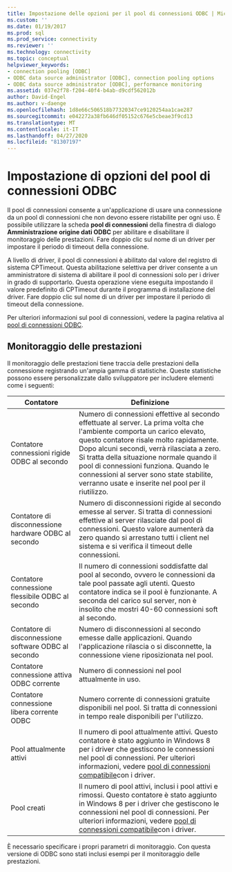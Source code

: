 ```yaml
---
title: Impostazione delle opzioni per il pool di connessioni ODBC | Microsoft Docs
ms.custom: ''
ms.date: 01/19/2017
ms.prod: sql
ms.prod_service: connectivity
ms.reviewer: ''
ms.technology: connectivity
ms.topic: conceptual
helpviewer_keywords:
- connection pooling [ODBC]
- ODBC data source administrator [ODBC], connection pooling options
- ODBC data source administrator [ODBC], performance monitoring
ms.assetid: 037e2f78-f204-40f4-b4ab-d9cdf562012b
author: David-Engel
ms.author: v-daenge
ms.openlocfilehash: 1d8e66c506518b77320347ce9120254aa1cae287
ms.sourcegitcommit: e042272a38fb646df05152c676e5cbeae3f9cd13
ms.translationtype: MT
ms.contentlocale: it-IT
ms.lasthandoff: 04/27/2020
ms.locfileid: "81307197"
---
```

# <a name="setting-odbc-connection-pooling-options"></a>Impostazione di opzioni del pool di connessioni ODBC
Il pool di connessioni consente a un'applicazione di usare una connessione da un pool di connessioni che non devono essere ristabilite per ogni uso. È possibile utilizzare la scheda **pool di connessioni** della finestra di dialogo **Amministrazione origine dati ODBC** per abilitare e disabilitare il monitoraggio delle prestazioni. Fare doppio clic sul nome di un driver per impostare il periodo di timeout della connessione.  
  
 A livello di driver, il pool di connessioni è abilitato dal valore del registro di sistema CPTimeout. Questa abilitazione selettiva per driver consente a un amministratore di sistema di abilitare il pool di connessioni solo per i driver in grado di supportarlo. Questa operazione viene eseguita impostando il valore predefinito di CPTimeout durante il programma di installazione del driver. Fare doppio clic sul nome di un driver per impostare il periodo di timeout della connessione.  
  
 Per ulteriori informazioni sul pool di connessioni, vedere la pagina relativa al [pool di connessioni ODBC](../../odbc/reference/develop-app/driver-manager-connection-pooling.md).  
  
## <a name="performance-monitoring"></a>Monitoraggio delle prestazioni  
 Il monitoraggio delle prestazioni tiene traccia delle prestazioni della connessione registrando un'ampia gamma di statistiche. Queste statistiche possono essere personalizzate dallo sviluppatore per includere elementi come i seguenti:  
  
|Contatore|Definizione|  
|-------------|----------------|  
|Contatore connessioni rigide ODBC al secondo|Numero di connessioni effettive al secondo effettuate al server. La prima volta che l'ambiente comporta un carico elevato, questo contatore risale molto rapidamente. Dopo alcuni secondi, verrà rilasciata a zero. Si tratta della situazione normale quando il pool di connessioni funziona. Quando le connessioni al server sono state stabilite, verranno usate e inserite nel pool per il riutilizzo.|  
|Contatore di disconnessione hardware ODBC al secondo|Numero di disconnessioni rigide al secondo emesse al server. Si tratta di connessioni effettive al server rilasciate dal pool di connessioni. Questo valore aumenterà da zero quando si arrestano tutti i client nel sistema e si verifica il timeout delle connessioni.|  
|Contatore connessione flessibile ODBC al secondo|Il numero di connessioni soddisfatte dal pool al secondo, ovvero le connessioni da tale pool passate agli utenti. Questo contatore indica se il pool è funzionante. A seconda del carico sul server, non è insolito che mostri 40-60 connessioni soft al secondo.|  
|Contatore di disconnessione software ODBC al secondo|Numero di disconnessioni al secondo emesse dalle applicazioni. Quando l'applicazione rilascia o si disconnette, la connessione viene riposizionata nel pool.|  
|Contatore connessione attiva ODBC corrente|Numero di connessioni nel pool attualmente in uso.|  
|Contatore connessione libera corrente ODBC|Numero corrente di connessioni gratuite disponibili nel pool. Si tratta di connessioni in tempo reale disponibili per l'utilizzo.|  
|Pool attualmente attivi|Il numero di pool attualmente attivi. Questo contatore è stato aggiunto in Windows 8 per i driver che gestiscono le connessioni nel pool di connessioni. Per ulteriori informazioni, vedere [pool di connessioni compatibile](../../odbc/reference/develop-app/driver-aware-connection-pooling.md)con i driver.|  
|Pool creati|Il numero di pool attivi, inclusi i pool attivi e rimossi. Questo contatore è stato aggiunto in Windows 8 per i driver che gestiscono le connessioni nel pool di connessioni. Per ulteriori informazioni, vedere [pool di connessioni compatibile](../../odbc/reference/develop-app/driver-aware-connection-pooling.md)con i driver.|  
  
 È necessario specificare i propri parametri di monitoraggio. Con questa versione di ODBC sono stati inclusi esempi per il monitoraggio delle prestazioni.
